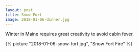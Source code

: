 ```yaml
---
layout: post
title: Snow Fort
image: 2018-01-06-dinner.jpg
---
```


Winter in Maine requires great creativity to avoid cabin fever.

<!--more-->

{% picture "2018-01-06-snow-fort.jpg", "Snow Fort Fire" %}
